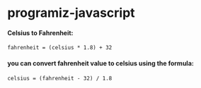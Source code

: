 # programiz-javascript
#### Celsius to Fahrenheit:
`fahrenheit = (celsius * 1.8) + 32`

#### you can convert fahrenheit value to celsius using the formula:
`celsius = (fahrenheit - 32) / 1.8`